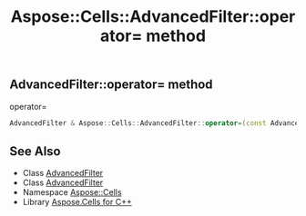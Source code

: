 ﻿---
title: Aspose::Cells::AdvancedFilter::operator= method
linktitle: operator=
second_title: Aspose.Cells for C++ API Reference
description: 'Aspose::Cells::AdvancedFilter::operator= method. operator= in C++.'
type: docs
weight: 300
url: /cpp/aspose.cells/advancedfilter/operator_asm/
---
## AdvancedFilter::operator= method


operator=

```cpp
AdvancedFilter & Aspose::Cells::AdvancedFilter::operator=(const AdvancedFilter &src)
```

## See Also

* Class [AdvancedFilter](../)
* Class [AdvancedFilter](../)
* Namespace [Aspose::Cells](../../)
* Library [Aspose.Cells for C++](../../../)
